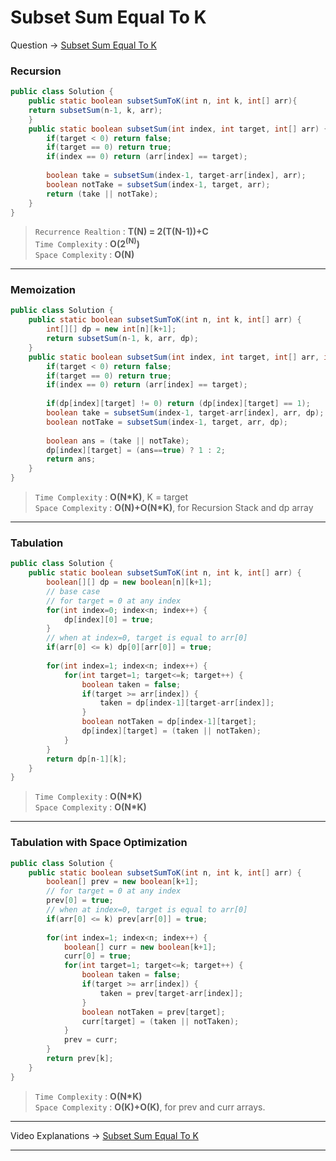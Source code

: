 # Subset Sum Equal To K
Question -> [Subset Sum Equal To K](https://www.codingninjas.com/codestudio/problems/subset-sum-equal-to-k_1550954)    

### Recursion
```java
public class Solution {
    public static boolean subsetSumToK(int n, int k, int[] arr){
	return subsetSum(n-1, k, arr);
    }
    public static boolean subsetSum(int index, int target, int[] arr) {
        if(target < 0) return false;
        if(target == 0) return true;
        if(index == 0) return (arr[index] == target);
        
        boolean take = subsetSum(index-1, target-arr[index], arr);
        boolean notTake = subsetSum(index-1, target, arr);
        return (take || notTake);
    }
}
```         
> `Recurrence Realtion` : **T(N) = 2(T(N-1))+C**     
> `Time Complexity` : **O(2<sup>(N)</sup>)**          
> `Space Complexity` : **O(N)**    
---
### Memoization
```java
public class Solution {
    public static boolean subsetSumToK(int n, int k, int[] arr) {
        int[][] dp = new int[n][k+1];
        return subsetSum(n-1, k, arr, dp);
    }
    public static boolean subsetSum(int index, int target, int[] arr, int[][] dp) {
        if(target < 0) return false;
        if(target == 0) return true;
        if(index == 0) return (arr[index] == target);
        
        if(dp[index][target] != 0) return (dp[index][target] == 1);
        boolean take = subsetSum(index-1, target-arr[index], arr, dp);
        boolean notTake = subsetSum(index-1, target, arr, dp);
        
        boolean ans = (take || notTake);
        dp[index][target] = (ans==true) ? 1 : 2;
        return ans;
    }
}
```
> `Time Complexity` : **O(N\*K)**, K = target          
> `Space Complexity` : **O(N)+O(N\*K)**, for Recursion Stack and dp array
---
### Tabulation
```java
public class Solution {
    public static boolean subsetSumToK(int n, int k, int[] arr) {
        boolean[][] dp = new boolean[n][k+1];
        // base case
        // for target = 0 at any index
        for(int index=0; index<n; index++) {
            dp[index][0] = true;
        }
        // when at index=0, target is equal to arr[0]
        if(arr[0] <= k) dp[0][arr[0]] = true;
        
        for(int index=1; index<n; index++) {
            for(int target=1; target<=k; target++) {
                boolean taken = false;
                if(target >= arr[index]) {
                    taken = dp[index-1][target-arr[index]];
                }
                boolean notTaken = dp[index-1][target];
                dp[index][target] = (taken || notTaken);
            }
        }
        return dp[n-1][k];
    }
}
```
> `Time Complexity` : **O(N\*K)**          
> `Space Complexity` : **O(N\*K)**
---
### Tabulation with Space Optimization
```java
public class Solution {
    public static boolean subsetSumToK(int n, int k, int[] arr) {
        boolean[] prev = new boolean[k+1];
        // for target = 0 at any index
        prev[0] = true;
        // when at index=0, target is equal to arr[0]
        if(arr[0] <= k) prev[arr[0]] = true;
        
        for(int index=1; index<n; index++) {
            boolean[] curr = new boolean[k+1];
            curr[0] = true;
            for(int target=1; target<=k; target++) {
                boolean taken = false;
                if(target >= arr[index]) {
                    taken = prev[target-arr[index]];
                }
                boolean notTaken = prev[target];
                curr[target] = (taken || notTaken);
            }
            prev = curr;
        }
        return prev[k];
    }
}
```
> `Time Complexity` : **O(N\*K)**          
> `Space Complexity` : **O(K)+O(K)**, for prev and curr arrays.
---
Video Explanations -> [Subset Sum Equal To K](https://youtu.be/fWX9xDmIzRI?list=PLgUwDviBIf0qUlt5H_kiKYaNSqJ81PMMY)   
<hr>

